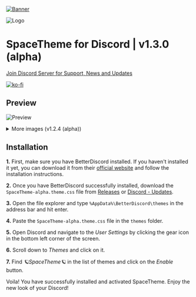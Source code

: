 [![Banner](https://media.discordapp.net/attachments/1107274994288959510/1107655839889768448/image.png)](https://github.com/SpaceEnergy/SpaceTheme-Steam)

![Logo](https://cdn.discordapp.com/attachments/1107274994288959510/1145273484990234654/Group_165.png)
# SpaceTheme for Discord | v1.3.0 (alpha)
[Join Discord Server for Support, News and Updates](https://discord.gg/7Zv8Xz3Vzn)

[![ko-fi](https://ko-fi.com/img/githubbutton_sm.svg)](https://ko-fi.com/spaceenergy)

## Preview
![Preview](https://cdn.discordapp.com/attachments/1107274994288959510/1147897252224974868/Frame_11.png)
<details>
  <summary>More images (v1.2.4 (alpha))</summary>
  <h3>Chat</h3>
  <img src="https://cdn.discordapp.com/attachments/1107274994288959510/1145266438832132106/Frame_9.png">
  <h3>Forum (WIP)</h3>
  <img src="https://cdn.discordapp.com/attachments/1107274994288959510/1145265542362562661/Frame_8.png">
  <h3>100% Settings width</h3>
  <img src="https://cdn.discordapp.com/attachments/1107274994288959510/1145265541536284722/Frame_10.png">
</details>

## Installation
**1.** First, make sure you have BetterDiscord installed. If you haven't installed it yet, you can download it from their [official website](https://betterdiscord.app) and follow the installation instructions.

**2.** Once you have BetterDiscord successfully installed, download the `SpaceTheme-alpha.theme.css` file from [Releases](https://github.com/SpaceEnergy/SpaceTheme-Discord/releases) or [⁠Discord - Updates](https://discord.com/channels/1104516050537685144/1104523460052520980).

**3.** Open the file explorer and type `%AppData%\BetterDiscord\themes` in the address bar and hit enter.

**4.** Paste the `SpaceTheme-alpha.theme.css` file in the `themes` folder.

**5.** Open Discord and navigate to the *User Settings* by clicking the gear icon in the bottom left corner of the screen.

**6.** Scroll down to *Themes* and click on it.

**7.** Find *🪐SpaceTheme🪐* in the list of themes and click on the *Enable* button.

Voila! You have successfully installed and activated SpaceTheme. Enjoy the new look of your Discord!
